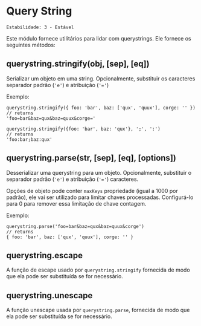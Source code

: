 # Query String

    Estabilidade: 3 - Estável

<!--name=querystring-->

Este módulo fornece utilitários para lidar com querystrings.
Ele fornece os seguintes métodos:

## querystring.stringify(obj, [sep], [eq])

Serializar um objeto em uma string.
Opcionalmente, substituir os caracteres separador padrão (`'e'`) e atribuição (`'='`)

Exemplo:

    querystring.stringify({ foo: 'bar', baz: ['qux', 'quux'], corge: '' })
    // returns
    'foo=bar&baz=qux&baz=quux&corge='

    querystring.stringify({foo: 'bar', baz: 'qux'}, ';', ':')
    // returns
    'foo:bar;baz:qux'

## querystring.parse(str, [sep], [eq], [options])

Desserializar uma querystring para um objeto.
Opcionalmente, substituir o separador padrão (`'e'`) e atribuição (`'='`)
caracteres.

Opções de objeto pode conter `maxKeys` propriedade (igual a 1000 por padrão), ele vai
ser utilizado para limitar chaves processadas. Configurá-lo para 0 para remover essa limitação de chave contagem.

Exemplo:

    querystring.parse('foo=bar&baz=qux&baz=quux&corge')
    // returns
    { foo: 'bar', baz: ['qux', 'quux'], corge: '' }

## querystring.escape

A função de escape usado por `querystring.stringify`
fornecida de modo que ela pode ser substituída se for necessário.

## querystring.unescape

A função unescape usada por `querystring.parse`,
fornecida de modo que ela pode ser substituída se for necessário.